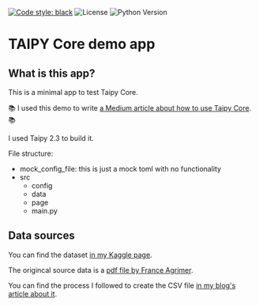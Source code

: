 [![Code style: black](https://img.shields.io/badge/code%20style-black-000000.svg)](https://github.com/psf/black)
![License](https://img.shields.io/badge/License-MIT-blue.svg)
![Python Version](https://img.shields.io/badge/Python-3.11%2B-blue.svg)

# TAIPY Core demo app

## What is this app?

This is a minimal app to test Taipy Core. 

📚 I used this demo to write [a Medium article about how to use Taipy Core](https://medium.com/gitconnected/how-to-use-taipy-core-build-pipelines-for-better-applications-%EF%B8%8F-d40e5bc9aed3). 📚

I used Taipy 2.3 to build it.

File structure:

* mock_config_file: this is just a mock toml with no functionality
* src
    * config
    * data
    * page
    * main.py

## Data sources

You can find the dataset [in my Kaggle page](https://www.kaggle.com/datasets/ericnarro/volumes-wine-production-aoc-2009-2019). 

The origincal source data is a [pdf file by France Agrimer](https://www.franceagrimer.fr/fam/content/download/62836/document/chiffres-fili%C3%A8re-viti-vinicole-2008-2018.pdf?version=).

You can find the process I followed to create the CSV file [in my blog's article about it](https://www.ericnarrodata.com/blog/2023/pdf_table_wine_production.html).